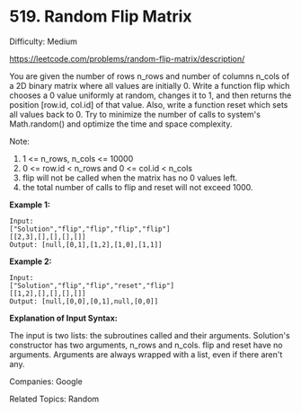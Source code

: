# 519. Random Flip Matrix

Difficulty: Medium

https://leetcode.com/problems/random-flip-matrix/description/

You are given the number of rows n_rows and number of columns n_cols of a 2D binary matrix where all values are initially 0. Write a function flip which chooses a 0 value uniformly at random, changes it to 1, and then returns the position [row.id, col.id] of that value. Also, write a function reset which sets all values back to 0. Try to minimize the number of calls to system's Math.random() and optimize the time and space complexity.

Note:

1. 1 <= n_rows, n_cols <= 10000
2. 0 <= row.id < n_rows and 0 <= col.id < n_cols
3. flip will not be called when the matrix has no 0 values left.
4. the total number of calls to flip and reset will not exceed 1000.

**Example 1:**
```
Input: 
["Solution","flip","flip","flip","flip"]
[[2,3],[],[],[],[]]
Output: [null,[0,1],[1,2],[1,0],[1,1]]
```
**Example 2:**
```
Input: 
["Solution","flip","flip","reset","flip"]
[[1,2],[],[],[],[]]
Output: [null,[0,0],[0,1],null,[0,0]]
```

**Explanation of Input Syntax:**

The input is two lists: the subroutines called and their arguments. Solution's constructor has two arguments, n_rows and n_cols. flip and reset have no arguments. Arguments are always wrapped with a list, even if there aren't any.

Companies: Google

Related Topics: Random
